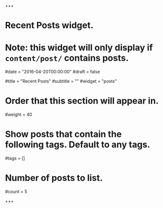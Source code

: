 +++
# Recent Posts widget.
# Note: this widget will only display if `content/post/` contains posts.

#date = "2016-04-20T00:00:00"
#draft = false

#title = "Recent Posts"
#subtitle = ""
#widget = "posts"

# Order that this section will appear in.
#weight = 40

# Show posts that contain the following tags. Default to any tags.
#tags = []

# Number of posts to list.
#count = 5

+++

